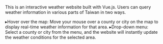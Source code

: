 This is an interactive weather website built with Vue.js. Users can query weather information in various parts of Taiwan in two ways.

▸Hover over the map: Move your mouse over a county or city on the map to display real-time weather information for that area.
▸Drop-down menu: Select a county or city from the menu, and the website will instantly update the weather conditions for the selected area.

